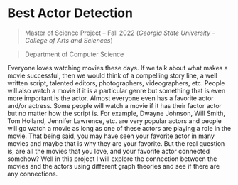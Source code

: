 # Best Actor Detection

> Master of Science Project – Fall 2022 (*Georgia State University - College of Arts and Sciences*)

> Department of Computer Science

Everyone loves watching movies these days. If we talk about what makes a movie successful, then we would think of a compelling story line, a well written script, talented editors, photographers, videographers, etc. People will also watch a movie if it is a particular genre but something that is even more important is the actor. Almost everyone even has a favorite actor and/or actress. Some people will watch a movie if it has their factor actor but no matter how the script is. For example, Dwayne Johnson, Will Smith, Tom Holland, Jennifer Lawrence, etc. are very popular actors and people will go watch a movie as long as one of these actors are playing a role in the movie. That being said, you may have seen your favorite actor in many movies and maybe that is why they are your favorite. But the real question is, are all the movies that you love, and your favorite actor connected somehow? Well in this project I will explore the connection between the movies and the actors using different graph theories and see if there are any connections.
